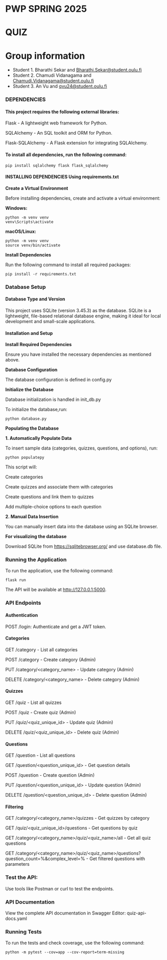 # PWP SPRING 2025
# QUIZ
# Group information
* Student 1. Bharathi Sekar and Bharathi.Sekar@student.oulu.fi
* Student 2. Chamudi Vidanagama and Chamudi.Vidanagama@student.oulu.fi
* Student 3. An Vu and qvu24@student.oulu.fi


### DEPENDENCIES

#### This project requires the following external libraries:

Flask - A lightweight web framework for Python.

SQLAlchemy - An SQL toolkit and ORM for Python.

Flask-SQLAlchemy - A Flask extension for integrating SQLAlchemy.

#### To install all dependencies, run the following command:

    pip install sqlalchemy flask flask_sqlalchemy

#### INSTALLING DEPENDENCIES Using requirements.txt

**Create a Virtual Environment**

Before installing dependencies, create and activate a virtual environment:

**Windows:**

    python -m venv venv
    venv\Scripts\activate
    
**macOS/Linux:**

    python -m venv venv
    source venv/bin/activate
    
**Install Dependencies**

Run the following command to install all required packages:

    pip install -r requirements.txt

### Database Setup

#### Database Type and Version

This project uses SQLite (version 3.45.3) as the database. SQLite is a lightweight, file-based relational database engine, making it ideal for local development and small-scale applications.

#### Installation and Setup

**Install Required Dependencies**

Ensure you have installed the necessary dependencies as mentioned above.

**Database Configuration**

The database configuration is defined in config.py

**Initialize the Database**

Database initialization is handled in init_db.py

To initialize the database,run:

    python database.py


**Populating the Database**

**1. Automatically Populate Data**

To insert sample data (categories, quizzes, questions, and options), run:

    python populatepy

This script will:

  Create categories
  
  Create quizzes and associate them with categories
  
  Create questions and link them to quizzes
  
  Add multiple-choice options to each question


**2. Manual Data Insertion**

You can manually insert data into the database using an SQLite browser.

**For visualizing the database**

Download SQLite from https://sqlitebrowser.org/ and use database.db file.


### Running the Application

To run the application, use the following command:

    flask run

The API will be available at http://127.0.0.1:5000.

### API Endpoints

#### Authentication

POST /login: Authenticate and get a JWT token.

#### Categories

GET /category - List all categories  

POST /category - Create category (Admin)

PUT /category/<category_name> - Update category (Admin)  

DELETE /category/<category_name> - Delete category (Admin)

#### Quizzes

GET /quiz - List all quizzes

POST /quiz - Create quiz (Admin)

PUT /quiz/<quiz_unique_id> - Update quiz (Admin)

DELETE /quiz/<quiz_unique_id> - Delete quiz (Admin)

#### Questions

GET /question - List all questions

GET /question/<question_unique_id> - Get question details

POST /question - Create question (Admin)  

PUT /question/<question_unique_id> - Update question (Admin)

DELETE /question/<question_unique_id> - Delete question (Admin)


#### Filtering

GET /category/<category_name>/quizzes - Get quizzes by category

GET /quiz/<quiz_unique_id>/questions - Get questions by quiz

GET /category/<category_name>/quiz/<quiz_name>/all - Get all quiz questions  

GET /category/<category_name>/quiz/<quiz_name>/questions?question_count=%&complex_level=% - Get filtered questions with parameters

### Test the API:

Use tools like Postman or curl to test the endpoints.

### API Documentation

View the complete API documentation in Swagger Editor: quiz-api-docs.yaml


### Running Tests

To run the tests and check coverage, use the following command:

    python -m pytest --cov=app --cov-report=term-missing

